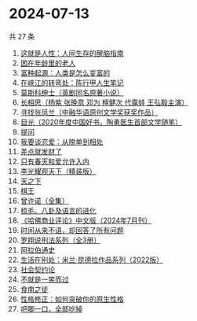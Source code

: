 # 2024-07-13

共 27 条

<!-- BEGIN WEREAD -->
<!-- 最后更新时间 2024-07-13 11:00:56 +0800 -->
1. [这就是人性：人间生存的醒脑指南](https://weread.qq.com/web/bookDetail/54732a40813ab8f86g018b1e)
1. [困在年龄里的老人](https://weread.qq.com/web/bookDetail/62432a30813ab8eebg017208)
1. [富种起源：人类是怎么变富的](https://weread.qq.com/web/bookDetail/48b32b60813ab7a79g01287f)
1. [在峡江的转弯处：陈行甲人生笔记](https://weread.qq.com/web/bookDetail/bca326a0813ab8f5ag016fc1)
1. [莫斯科绅士（英剧同名原著小说）](https://weread.qq.com/web/bookDetail/66c32bd0715b9b2d66cf861)
1. [长相思（杨紫 张晚意 邓为 檀健次 代露娃 王弘毅主演）](https://weread.qq.com/web/bookDetail/7aa32e4071665a377aa4c59)
1. [寻找张凤兰（中融华语原创文学奖获奖作品）](https://weread.qq.com/web/bookDetail/65132480813ab8ee5g0144de)
1. [目光（2020年度中国好书，陶勇医生首部文学随笔）](https://weread.qq.com/web/bookDetail/5b132f007210d6245b173e2)
1. [提问](https://weread.qq.com/web/bookDetail/82a323c0813ab7fcbg01851b)
1. [我要谈恋爱：从脱单到相处](https://weread.qq.com/web/bookDetail/50232360813ab8eebg011ad0)
1. [差点就发财了](https://weread.qq.com/web/bookDetail/58232070813ab8ecfg013b93)
1. [只有春天和爱允许入内](https://weread.qq.com/web/bookDetail/8fa32640813ab8ee6g017cbd)
1. [李光耀观天下（精装版）](https://weread.qq.com/web/bookDetail/63c32e90813ab844ag014d47)
1. [天之下](https://weread.qq.com/web/bookDetail/4de326a0721770aa4de95f4)
1. [棋王](https://weread.qq.com/web/bookDetail/2b632d0071838afb2b689aa)
1. [曾许诺（全集）](https://weread.qq.com/web/bookDetail/9233207071665a399237a36)
1. [梳毛、八卦及语言的进化](https://weread.qq.com/web/bookDetail/a2232a10813ab8ef1g01852e)
1. [《哈佛商业评论》中文版（2024年7月刊）](https://weread.qq.com/web/bookDetail/69b32bb0813ab8fbbg0110d2)
1. [时间从来不语，却回答了所有问题](https://weread.qq.com/web/bookDetail/0e232070727922470e25338)
1. [罗翔说刑法系列（全3册）](https://weread.qq.com/web/bookDetail/12e32aa0721d0c3b12e4e6d)
1. [阿拉伯通史](https://weread.qq.com/web/bookDetail/4ee32960813ab8ee8g012dec)
1. [生活在别处：米兰·昆德拉作品系列（2022版）](https://weread.qq.com/web/bookDetail/bf732fc072b563f9bf76527)
1. [社会契约论](https://weread.qq.com/web/bookDetail/d0832ee0813ab89fcg01065d)
1. [不就是一笑而过](https://weread.qq.com/web/bookDetail/4ed32360813ab8ec0g0142e6)
1. [食南之徒](https://weread.qq.com/web/bookDetail/91f329c0813ab8ee0g011c9d)
1. [性格修正：如何突破你的原生性格](https://weread.qq.com/web/bookDetail/f9d321b0813ab6c6cg011882)
1. [吧唧一口，全部吃掉](https://weread.qq.com/web/bookDetail/06032010813ab8d48g014529)
<!-- END WEREAD -->